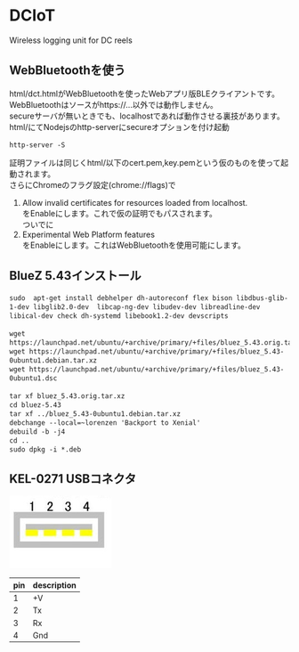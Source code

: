 # DCIoT
Wireless logging unit for DC reels

## WebBluetoothを使う
  html/dct.htmlがWebBluetoothを使ったWebアプリ版BLEクライアントです。WebBluetoothはソースがhttps://...以外では動作しません。  
secureサーバが無いときでも、localhostであれば動作させる裏技があります。  
html/にてNodejsのhttp-serverにsecureオプションを付け起動
~~~
http-server -S
~~~
証明ファイルは同じくhtml/以下のcert.pem,key.pemという仮のものを使って起動されます。  
さらにChromeのフラグ設定(chrome://flags)で
1. Allow invalid certificates for resources loaded from localhost.  
をEnableにします。これで仮の証明でもパスされます。  
ついでに
2. Experimental Web Platform features  
をEnableにします。これはWebBluetoothを使用可能にします。


## BlueZ 5.43インストール
~~~
sudo  apt-get install debhelper dh-autoreconf flex bison libdbus-glib-1-dev libglib2.0-dev  libcap-ng-dev libudev-dev libreadline-dev libical-dev check dh-systemd libebook1.2-dev devscripts

wget https://launchpad.net/ubuntu/+archive/primary/+files/bluez_5.43.orig.tar.xz
wget https://launchpad.net/ubuntu/+archive/primary/+files/bluez_5.43-0ubuntu1.debian.tar.xz
wget https://launchpad.net/ubuntu/+archive/primary/+files/bluez_5.43-0ubuntu1.dsc

tar xf bluez_5.43.orig.tar.xz
cd bluez-5.43
tar xf ../bluez_5.43-0ubuntu1.debian.tar.xz
debchange --local=~lorenzen 'Backport to Xenial'
debuild -b -j4
cd ..
sudo dpkg -i *.deb
~~~

## KEL-0271 USBコネクタ

![USB type-A Female](mig.jpeg)

|pin|description|
|:----|:----|
|1|+V|
|2|Tx|
|3|Rx|
|4|Gnd|
